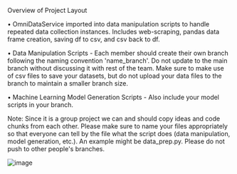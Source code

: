 Overview of Project Layout

•	OmniDataService imported into data manipulation scripts to handle repeated data collection instances. Includes web-scraping, pandas data frame creation, saving df to csv, and csv back to df.

•	Data Manipulation Scripts - Each member should create their own branch following the naming convention 'name_branch'. Do not update to the main branch without discussing it with rest of the team. Make sure to make use of csv files to save your datasets, but do not upload your data files to the branch to maintain a smaller branch size.

•	Machine Learning Model Generation Scripts - Also include your model scripts in your branch. 

Note: Since it is a group project we can and should copy ideas and code chunks from each other. Please make sure to name your files appropriately so that everyone can tell by the file what the script does (data manipulation, model generation, etc.). An example might be data_prep.py. Please do not push to other people's branches.

![image](https://github.com/user-attachments/assets/81ad0bd9-552a-44e2-a877-d3c6adb52d39)
